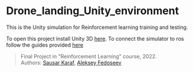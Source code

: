 # Drone_landing_Unity_environment
This is the Unity simulation for Reinforcement learning training and testing.

To open this project install Unity 3D [here](https://unity3d.com/get-unity/download). 
To connect the simulator to ros follow the guides provided [here](https://github.com/Unity-Technologies/Unity-Robotics-Hub) 

> Final Project in "Reinforcement Learning" course, 2022.  
> Authors: [Sausar Karaf](https://github.com/Taintedy), [Aleksey Fedoseev](https://github.com/ASFedoseev)
